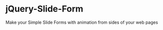 jQuery-Slide-Form
=================

Make your Simple Slide Forms with animation from sides of your web pages
